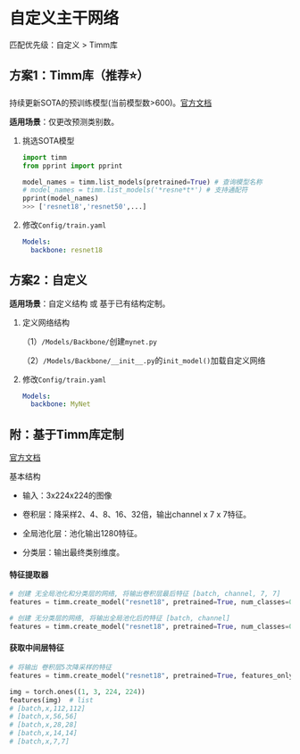 # 自定义主干网络

匹配优先级：自定义 > Timm库

## 方案1：Timm库（推荐⭐️）

持续更新SOTA的预训练模型(当前模型数>600)。[官方文档](https://rwightman.github.io/pytorch-image-models/) 

**适用场景**：仅更改预测类别数。


1. 挑选SOTA模型

   ```python
   import timm
   from pprint import pprint
   
   model_names = timm.list_models(pretrained=True) # 查询模型名称
   # model_names = timm.list_models('*resne*t*') # 支持通配符
   pprint(model_names)
   >>> ['resnet18','resnet50',...]
   ```

2. 修改`Config/train.yaml`

   ```yaml
   Models: 
     backbone: resnet18 
   ```



## 方案2：自定义

**适用场景**：自定义结构 或 基于已有结构定制。

1. 定义网络结构

   （1）`/Models/Backbone/`创建`mynet.py`

   （2）`/Models/Backbone/__init__.py`的`init_model()`加载自定义网络

2. 修改`Config/train.yaml`

   ```yaml
   Models: 
     backbone: MyNet
   ```




## 附：基于Timm库定制

[官方文档](https://fastai.github.io/timmdocs/create_model#Turn-any-model-into-a-feature-extractor)

基本结构

- 输入：3x224x224的图像

- 卷积层：降采样2、4、8、16、32倍，输出channel x 7 x 7特征。

- 全局池化层：池化输出1280特征。
- 分类层：输出最终类别维度。

#### 特征提取器

```python
# 创建 无全局池化和分类层的网络, 将输出卷积层最后特征 [batch, channel, 7, 7]
features = timm.create_model("resnet18", pretrained=True, num_classes=0, global_pool='') 

# 创建 无分类层的网络, 将输出全局池化后的特征 [batch, channel]
features = timm.create_model("resnet18", pretrained=True, num_classes=0) 
```

#### 获取中间层特征

```python
# 将输出 卷积层5次降采样的特征
features = timm.create_model("resnet18", pretrained=True, features_only=True)

img = torch.ones((1, 3, 224, 224))
features(img)  # list
# [batch,x,112,112]
# [batch,x,56,56] 
# [batch,x,28,28]  
# [batch,x,14,14] 
# [batch,x,7,7] 
```

